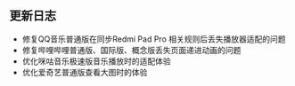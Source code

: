 ## 更新日志

- 修复QQ音乐普通版在同步Redmi Pad Pro 相关规则后丢失播放器适配的问题
- 修复哔哩哔哩普通版、国际版、概念版丢失页面递进动画的问题
- 优化咪咕音乐极速版音乐播放时的适配体验
- 优化爱奇艺普通版查看大图时的体验
